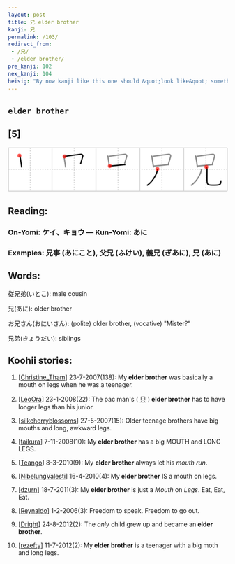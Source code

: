 ```yaml
---
layout: post
title: 兄 elder brother
kanji: 兄
permalink: /103/
redirect_from:
 - /兄/
 - /elder brother/
pre_kanji: 102
nex_kanji: 104
heisig: "By now kanji like this one should &quot;look like&quot; something to you even though it is more of an &quot;ideogram&quot; than a &quot;pictograph.&quot; The large <i>mouth</i> on top and the <i>human legs</i> below almost jump off the page as a caricature of <b>elder brother</b>, the one with the big <i>mouth</i> (or if you prefer a kinder image, the one who &quot;has the say&quot; among all the children)."
---
```


## `elder brother`

## [5]

<div class="stroke"><img src="../images/E58584.png" /></div>

## Reading:

### On-Yomi: ケイ、キョウ &mdash; Kun-Yomi: あに

### Examples: 兄事 (あにこと), 父兄 (ふけい), 義兄 (ぎあに), 兄 (あに)

## Words:

従兄弟(いとこ): male cousin

兄(あに): older brother

お兄さん(おにいさん): (polite) older brother, (vocative) "Mister?"

兄弟(きょうだい): siblings

## Koohii stories:

1) [<a href="http://kanji.koohii.com/profile/Christine_Tham">Christine_Tham</a>] 23-7-2007(138): My<strong> elder brother</strong> was basically a mouth on legs when he was a teenager. 

2) [<a href="http://kanji.koohii.com/profile/LeoOra">LeoOra</a>] 23-1-2008(22): The pac man&#039;s (  <a href="http://jisho.org/kanji/details/只">只</a>  )<strong> elder brother</strong> has to have longer legs than his junior. 

3) [<a href="http://kanji.koohii.com/profile/silkcherryblossoms">silkcherryblossoms</a>] 27-5-2007(15): Older teenage brothers have big mouths and long, awkward legs. 

4) [<a href="http://kanji.koohii.com/profile/taikura">taikura</a>] 7-11-2008(10): My<strong> elder brother</strong> has a big MOUTH and LONG LEGS. 

5) [<a href="http://kanji.koohii.com/profile/Teango">Teango</a>] 8-3-2010(9): My <strong>elder brother</strong> always let his <em>mouth</em> <em>run</em>. 

6) [<a href="http://kanji.koohii.com/profile/NibelungValesti">NibelungValesti</a>] 16-4-2010(4): My<strong> elder brother</strong> IS a mouth on legs. 

7) [<a href="http://kanji.koohii.com/profile/dzurn">dzurn</a>] 18-7-2011(3): My<strong> elder brother</strong> is just a <em>Mouth</em> on <em>Legs</em>. Eat, Eat, Eat. 

8) [<a href="http://kanji.koohii.com/profile/Reynaldo">Reynaldo</a>] 1-2-2006(3): Freedom to speak. Freedom to go out. 

9) [<a href="http://kanji.koohii.com/profile/Dright">Dright</a>] 24-8-2012(2): The <em>only</em> child grew up and became an<strong> elder brother</strong>. 

10) [<a href="http://kanji.koohii.com/profile/rezefty">rezefty</a>] 11-7-2012(2): My<strong> elder brother</strong> is a teenager with a big moth and long legs. 
